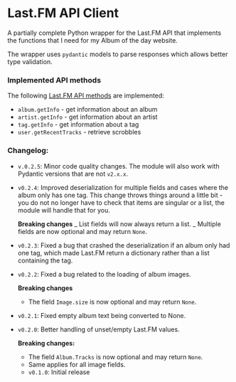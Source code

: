 # Last.FM API Client

A partially complete Python wrapper for the Last.FM API that implements the functions that I need for my Album of the day website.

The wrapper uses `pydantic` models to parse responses which allows better type validation.

### Implemented API methods

The following [Last.FM API methods](https://www.last.fm/api/intro) are implemented:

- `album.getInfo` - get information about an album
- `artist.getInfo` - get information about an artist
- `tag.getInfo` - get information about a tag
- `user.getRecentTracks` - retrieve scrobbles

### Changelog:

- `v.0.2.5`: Minor code quality changes. The module will also work with Pydantic versions that are not `v2.x.x`.

- `v0.2.4`: Improved deserialization for multiple fields and cases where the album only has one tag.
  This change throws things around a little bit - you do not no longer have to check that items are singular
  or a list, the module will handle that for you.

  **Breaking changes**
  _ List fields will now always return a list.
  _ Multiple fields are now optional and may return `None`.

- `v0.2.3`: Fixed a bug that crashed the deserialization if an album only had one tag, which made
  Last.FM return a dictionary rather than a list containing the tag.
- `v0.2.2`: Fixed a bug related to the loading of album images.

  **Breaking changes**

  - The field `Image.size` is now optional and may return `None`.

- `v0.2.1`: Fixed empty album text being converted to None.
- `v0.2.0`: Better handling of unset/empty Last.FM values.

  **Breaking changes:**

  - The field `Album.Tracks` is now optional and may return `None`.
  - Same applies for all image fields.
  - `v0.1.0`: Initial release

